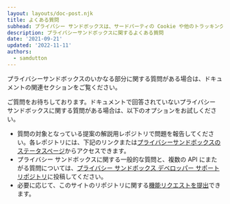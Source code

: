 ```yaml
---
layout: layouts/doc-post.njk
title: よくある質問
subhead: プライバシー サンドボックスは、サードパーティの Cookie や他のトラッキング メカニズムを使用せずに、複数のサイトにまたがるユースケースに対応するための提案をまとめたものです。
description: プライバシーサンドボックスに関するよくある質問
date: '2021-09-21'
updated: '2022-11-11'
authors:
  - samdutton
---
```


プライバシーサンドボックスのいかなる部分に関する質問がある場合は、ドキュメントの関連セクションをご覧ください。

ご質問をお待ちしております。ドキュメントで回答されていないプライバシー サンドボックスに関する質問がある場合は、以下のオプションをお試しください。

- 質問の対象となっている提案の解説用レポジトリで問題を報告してください。各レポジトリには、下記のリンクまたは[プライバシーサンドボックスのステータスページ](/docs/privacy-sandbox/status/)からアクセスできます。
- プライバシー サンドボックスに関する一般的な質問と、複数の API にまたがる質問については、[プライバシー サンドボックス デベロッパー サポート リポジトリ](https://github.com/GoogleChromeLabs/privacy-sandbox-dev-support)に投稿してください。
- 必要に応じて、このサイトのリポジトリに関する[機能リクエストを提出](https://github.com/GoogleChrome/developer.chrome.com/issues/new?assignees=&labels=feature+request%2CP2&template=feature_request.md&title=)できます。
